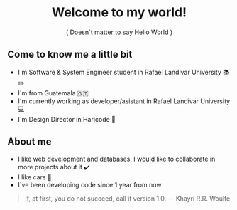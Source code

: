 

<div align="center">
  <h1> Welcome to my world! </h1>
  <p>( Doesn´t matter to say Hello World )</p>
</div>

<div align="start">
  <h2>Come to know me a little bit</h2>
</div>

  * I´m Software & System Engineer student in Rafael Landivar University 📚 ✏️
   * I´m from Guatemala :guatemala: 
   * I´m currently working as developer/asistant in Rafael Landivar University 💻
   * I´m Design Director in Haricode 🎨

## About me

* I like web development and databases, I would like to collaborate in more projects about it ✔️
* I like cars 🚗
* I´ve been developing code since 1 year from now 

> If, at first, you do not succeed, call it version 1.0. ― Khayri R.R. Woulfe
